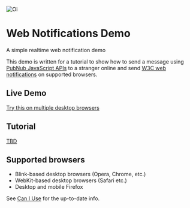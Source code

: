 ![Oi](https://raw.githubusercontent.com/pubnub/oi-web-notifications/gh-pages/images/screenshot.png)

# Web Notifications Demo

A simple realtime web notification demo

This demo is written for a tutorial to show how to send a message using [PubNub JavaScript APIs][pubnub] to a stranger online and send [W3C web notifications][w3c] on supported browsers.

## Live Demo

[Try this on multiple desktop browsers](http://pubnub.github.io/oi-web-notifications)

## Tutorial

[TBD][blog]


## Supported browsers

- Blink-based desktop browsers (Opera, Chrome, etc.)
- WebKit-based desktop browsers (Safari etc.)
- Desktop and mobile Firefox

See [Can I Use][caniuse] for the up-to-date info.



[w3c]: http://www.w3.org/TR/notifications/
[pubnub]: http://www.pubnub.com/docs/javascript/javascript-sdk.html
[caniuse]:http://caniuse.com/#feat=notifications 
[blog]: http://www.pubnub.com/blog
